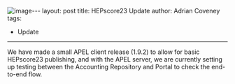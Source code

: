 ![image](https://github.com/apel/apel.github.io/assets/4836233/6766627d-85b5-490d-ba78-810cf97c3e63)---
layout: post
title: HEPscore23 Update
author: Adrian Coveney
tags:
- Update
---

We have made a small APEL client release (1.9.2) to allow for basic HEPscore23 publishing, and with the APEL server, we are currently setting up testing between the Accounting Repository and Portal to check the end-to-end flow.

